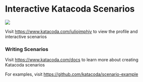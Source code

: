 # Interactive Katacoda Scenarios

[![](http://shields.katacoda.com/katacoda/juliojmphjv/count.svg)](https://www.katacoda.com/juliojmphjv "Get your profile on Katacoda.com")

Visit https://www.katacoda.com/juliojmphjv to view the profile and interactive scenarios

### Writing Scenarios
Visit https://www.katacoda.com/docs to learn more about creating Katacoda scenarios

For examples, visit https://github.com/katacoda/scenario-example
